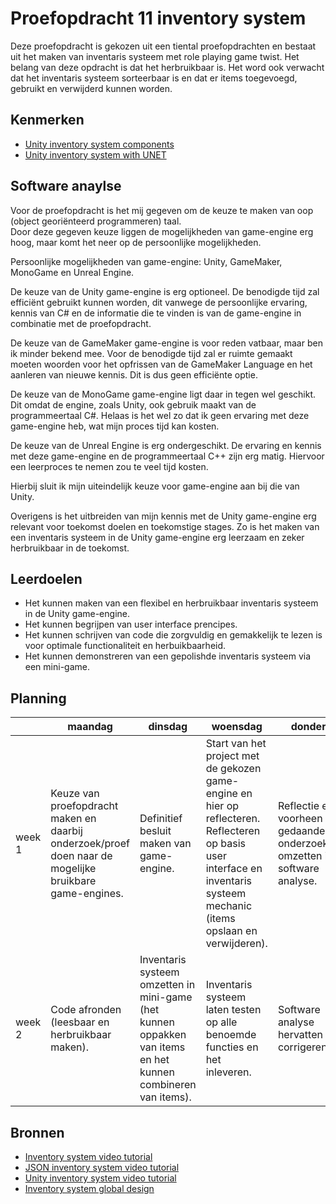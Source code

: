 # Proefopdracht 11 inventory system

Deze proefopdracht is gekozen uit een tiental proefopdrachten en bestaat uit het maken van inventaris systeem met role playing game twist. Het belang van deze opdracht is dat het herbruikbaar is. Het word ook verwacht dat het inventaris systeem sorteerbaar is en dat er items toegevoegd, gebruikt en verwijderd kunnen worden.

## Kenmerken

- [Unity inventory system components](https://unity3d.com/learn/tutorials/projects/2d-game-kit/inventory-system)
- [Unity inventory system with UNET](http://rogue-craft.com/slot-based-inventory-in-unity-and-unet/)

## Software anaylse

Voor de proefopdracht is het mij gegeven om de keuze te maken van oop (object georiënteerd programmeren) taal. <br/>
Door deze gegeven keuze liggen de mogelijkheden van game-engine erg hoog, maar komt het neer op de persoonlijke mogelijkheden.

Persoonlijke mogelijkheden van game-engine: Unity, GameMaker, MonoGame en Unreal Engine.

De keuze van de Unity game-engine is erg optioneel. De benodigde tijd zal efficiënt gebruikt kunnen worden, dit vanwege de persoonlijke ervaring,
kennis van C# en de informatie die te vinden is van de game-engine in combinatie met de proefopdracht.

De keuze van de GameMaker game-engine is voor reden vatbaar, maar ben ik minder bekend mee. Voor de benodigde tijd zal er ruimte gemaakt moeten woorden voor het opfrissen van de GameMaker Language en het aanleren van nieuwe kennis. Dit is dus geen efficiënte optie.

De keuze van de MonoGame game-engine ligt daar in tegen wel geschikt. Dit omdat de engine, zoals Unity, ook gebruik maakt van de programmeertaal C#.
Helaas is het wel zo dat ik geen ervaring met deze game-engine heb, wat mijn proces tijd kan kosten.

De keuze van de Unreal Engine is erg ondergeschikt. De ervaring en kennis met deze game-engine en de programmeertaal C++ zijn
erg matig. Hiervoor een leerproces te nemen zou te veel tijd kosten.

Hierbij sluit ik mijn uiteindelijk keuze voor game-engine aan bij die van Unity.

Overigens is het uitbreiden van mijn kennis met de Unity game-engine erg relevant voor toekomst doelen en toekomstige stages.
Zo is het maken van een inventaris systeem in de Unity game-engine erg leerzaam en zeker herbruikbaar in de toekomst.

## Leerdoelen

- Het kunnen maken van een flexibel en herbruikbaar inventaris systeem in de Unity game-engine.
- Het kunnen begrijpen van user interface prencipes.
- Het kunnen schrijven van code die zorgvuldig en gemakkelijk te lezen is voor optimale functionaliteit en herbuikbaarheid.
- Het kunnen demonstreren van een gepolishde inventaris systeem via een mini-game.

## Planning

| | maandag | dinsdag | woensdag | donderdag | vrijdag |
| --- | --- | --- | --- | --- | --- |
|week 1 | Keuze van proefopdracht maken en daarbij onderzoek/proef doen naar de mogelijke bruikbare game-engines. | Definitief besluit maken van game-engine. | Start van het project met de gekozen game-engine en hier op reflecteren. Reflecteren op basis user interface en inventaris systeem mechanic (items opslaan en verwijderen). | Reflectie en voorheen gedaande onderzoek/proef omzetten in de software analyse. | Inventaris systeem afronden (opslaan en verwijder functie, display van hoeveelheid, drag and drop functie en basis UI elementen).   
|week 2 | Code afronden (leesbaar en herbruikbaar maken). | Inventaris systeem omzetten in mini-game (het kunnen oppakken van items en het kunnen combineren van items). | Inventaris systeem laten testen op alle benoemde functies en het inleveren.| Software analyse hervatten en corrigeren. | Het inleveren van de overige documentatie (software analyse, code en reflectie) |

## Bronnen

- [Inventory system video tutorial](https://www.youtube.com/watch?v=w6_fetj9PIw)
- [JSON inventory system video tutorial](https://www.youtube.com/watch?v=ZW6RCKVnqT4&list=PLivfKP2ufIK78r7nzfpIEH89Nlnb__RRG)
- [Unity inventory system video tutorial](https://unity3d.com/learn/tutorials/projects/adventure-game-tutorial/inventory)
- [Inventory system global design](https://gamedevelopment.tutsplus.com/articles/designing-an-rpg-inventory-system-that-fits-preliminary-steps--gamedev-14725)
